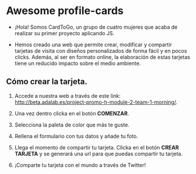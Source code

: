 # Awesome profile-cards

- ¡Hola! Somos CardToGo, un grupo de cuatro mujeres que acaba de realizar su primer proyecto aplicando JS.

- Hemos creado una web que permite crear, modificar y compartir tarjetas de visita con diseños personalizados de forma fácil y en pocos clicks. Además, al ser en formato online, la elaboración de estas tarjetas tiene un reducido impacto sobre el medio ambiente.

## Cómo crear la tarjeta.

1. Accede a nuestra web a través de este link: http://beta.adalab.es/project-promo-h-module-2-team-1-morning/.

2. Una vez dentro clicka en el botón **COMENZAR**.

3. Selecciona la paleta de color que más te guste.

4. Rellena el formulario con tus datos y añade tu foto.

5. Llega el momento de compartir tu tarjeta. Clicka en el botón **CREAR TARJETA** y se generará una url para que puedas compartir tu tarjeta.

6. ¡Comparte tu tarjeta con el mundo a través de Twitter!
